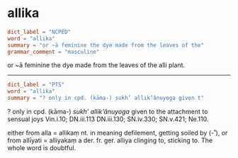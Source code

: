 # allika

``` toml
dict_label = "NCPED"
word = "allika"
summary = "or ~ā feminine the dye made from the leaves of the"
grammar_comment = "masculine"
```

or \~ā feminine the dye made from the leaves of the alli plant.

--------------------

``` toml
dict_label = "PTS"
word = "allika"
summary = "? only in cpd. (kāma-) sukh’ allik’ânuyoga given t"
```

? only in cpd. (kāma\-) *sukh’ allik’ânuyoga* given to the attachment to sensual joys Vin.i.10; DN.iii.113 DN.iii.130; SN.iv.330; SN.v.421; Ne.110.

either from alla = allikaṃ nt. in meaning defilement, getting soiled by (\-˚), or from allīyati = alliyakaṃ a der. fr. ger. alliya clinging to, sticking to. The whole word is doubtful.


